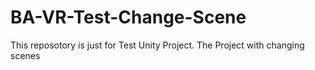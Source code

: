 # BA-VR-Test-Change-Scene
This reposotory is just for Test Unity Project. The Project with changing scenes 
